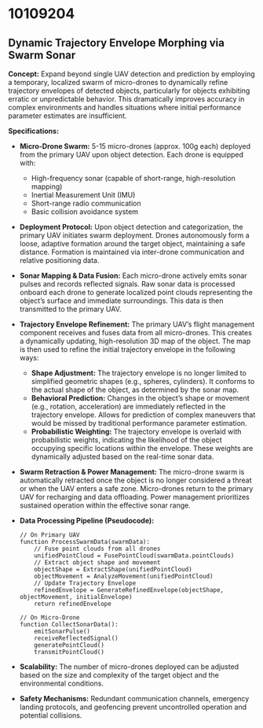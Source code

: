 # 10109204

## Dynamic Trajectory Envelope Morphing via Swarm Sonar

**Concept:** Expand beyond single UAV detection and prediction by employing a temporary, localized swarm of micro-drones to dynamically refine trajectory envelopes of detected objects, particularly for objects exhibiting erratic or unpredictable behavior. This dramatically improves accuracy in complex environments and handles situations where initial performance parameter estimates are insufficient.

**Specifications:**

*   **Micro-Drone Swarm:** 5-15 micro-drones (approx. 100g each) deployed from the primary UAV upon object detection. Each drone is equipped with:
    *   High-frequency sonar (capable of short-range, high-resolution mapping)
    *   Inertial Measurement Unit (IMU)
    *   Short-range radio communication
    *   Basic collision avoidance system
*   **Deployment Protocol:** Upon object detection and categorization, the primary UAV initiates swarm deployment. Drones autonomously form a loose, adaptive formation around the target object, maintaining a safe distance. Formation is maintained via inter-drone communication and relative positioning data.
*   **Sonar Mapping & Data Fusion:** Each micro-drone actively emits sonar pulses and records reflected signals. Raw sonar data is processed onboard each drone to generate localized point clouds representing the object’s surface and immediate surroundings. This data is then transmitted to the primary UAV.
*   **Trajectory Envelope Refinement:** The primary UAV’s flight management component receives and fuses data from all micro-drones. This creates a dynamically updating, high-resolution 3D map of the object. The map is then used to refine the initial trajectory envelope in the following ways:
    *   **Shape Adjustment:** The trajectory envelope is no longer limited to simplified geometric shapes (e.g., spheres, cylinders). It conforms to the actual shape of the object, as determined by the sonar map.
    *   **Behavioral Prediction:** Changes in the object’s shape or movement (e.g., rotation, acceleration) are immediately reflected in the trajectory envelope. Allows for prediction of complex maneuvers that would be missed by traditional performance parameter estimation.
    *   **Probabilistic Weighting:** The trajectory envelope is overlaid with probabilistic weights, indicating the likelihood of the object occupying specific locations within the envelope. These weights are dynamically adjusted based on the real-time sonar data.
*   **Swarm Retraction & Power Management:** The micro-drone swarm is automatically retracted once the object is no longer considered a threat or when the UAV enters a safe zone. Micro-drones return to the primary UAV for recharging and data offloading. Power management prioritizes sustained operation within the effective sonar range.
*   **Data Processing Pipeline (Pseudocode):**

    ```
    // On Primary UAV
    function ProcessSwarmData(swarmData):
        // Fuse point clouds from all drones
        unifiedPointCloud = FusePointCloud(swarmData.pointClouds)
        // Extract object shape and movement
        objectShape = ExtractShape(unifiedPointCloud)
        objectMovement = AnalyzeMovement(unifiedPointCloud)
        // Update Trajectory Envelope
        refinedEnvelope = GenerateRefinedEnvelope(objectShape, objectMovement, initialEnvelope)
        return refinedEnvelope
    ```

    ```
    // On Micro-Drone
    function CollectSonarData():
        emitSonarPulse()
        receiveReflectedSignal()
        generatePointCloud()
        transmitPointCloud()
    ```

*   **Scalability:** The number of micro-drones deployed can be adjusted based on the size and complexity of the target object and the environmental conditions.
*   **Safety Mechanisms:** Redundant communication channels, emergency landing protocols, and geofencing prevent uncontrolled operation and potential collisions.